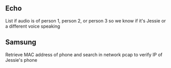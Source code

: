 ## Echo
List if audio is of person 1, person 2, or person 3 so we know if it's Jessie or a different voice speaking

## Samsung
Retrieve MAC address of phone and search in network pcap to verify IP of Jessie's phone